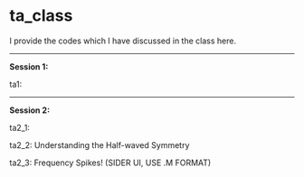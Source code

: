 # ta_class
I provide the codes which I have discussed in the class here.

----------------------------
**Session 1:**

ta1:

----------------------------
**Session 2:**

ta2_1:

ta2_2: Understanding the Half-waved Symmetry

ta2_3: Frequency Spikes! (SIDER UI, USE .M FORMAT)
